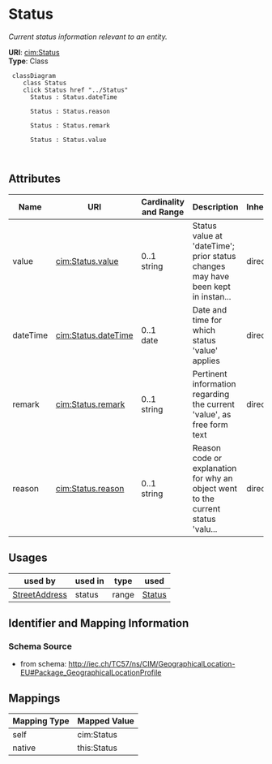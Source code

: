# Status


_Current status information relevant to an entity._





**URI**: [cim:Status](http://iec.ch/TC57/CIM100#Status)<br />
**Type**: Class




```mermaid
 classDiagram
    class Status
    click Status href "../Status"
      Status : Status.dateTime
        
      Status : Status.reason
        
      Status : Status.remark
        
      Status : Status.value
        
      
```




<!-- no inheritance hierarchy -->


## Attributes


| Name | URI | Cardinality and Range | Description | Inheritance |
| ---  | --- | --- | --- | --- |
| value | [cim:Status.value](http://iec.ch/TC57/CIM100#Status.value) | 0..1 <br />  string  | Status value at 'dateTime'; prior status changes may have been kept in instan... | direct |
| dateTime | [cim:Status.dateTime](http://iec.ch/TC57/CIM100#Status.dateTime) | 0..1 <br />  date  | Date and time for which status 'value' applies | direct |
| remark | [cim:Status.remark](http://iec.ch/TC57/CIM100#Status.remark) | 0..1 <br />  string  | Pertinent information regarding the current 'value', as free form text | direct |
| reason | [cim:Status.reason](http://iec.ch/TC57/CIM100#Status.reason) | 0..1 <br />  string  | Reason code or explanation for why an object went to the current status 'valu... | direct |





## Usages

| used by | used in | type | used |
| ---  | --- | --- | --- |
| [StreetAddress](StreetAddress.md) | status | range | [Status](Status.md) |






## Identifier and Mapping Information







### Schema Source


* from schema: http://iec.ch/TC57/ns/CIM/GeographicalLocation-EU#Package_GeographicalLocationProfile





## Mappings

| Mapping Type | Mapped Value |
| ---  | ---  |
| self | cim:Status |
| native | this:Status |




